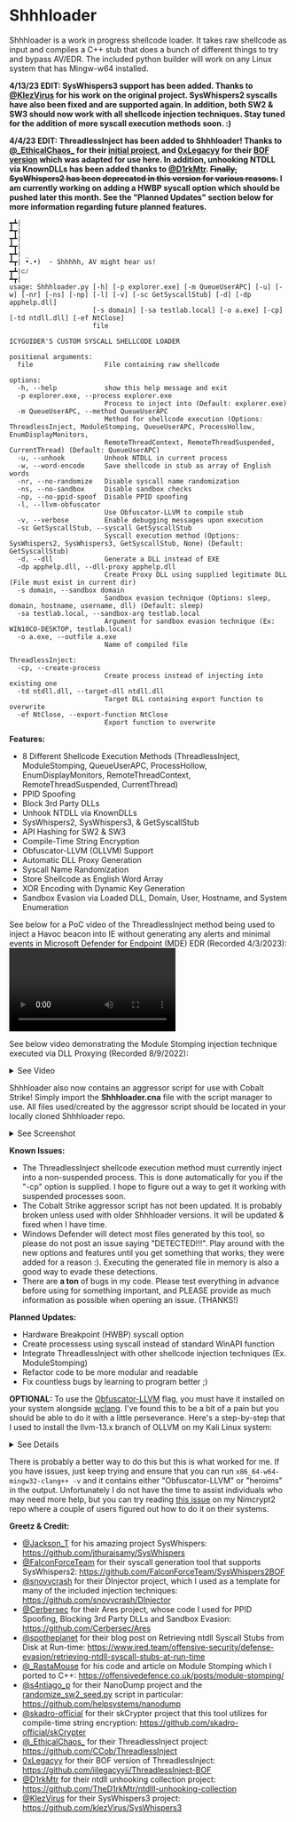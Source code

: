 # Shhhloader
Shhhloader is a work in progress shellcode loader. It takes raw shellcode as input and compiles a C++ stub that does a bunch of different things to try and bypass AV/EDR. The included python builder will work on any Linux system that has Mingw-w64 installed.

**4/13/23 EDIT: SysWhispers3 support has been added. Thanks to [@KlezVirus](https://twitter.com/KlezVirus) for his work on the original project. SysWhispers2 syscalls have also been fixed and are supported again. In addition, both SW2 & SW3 should now work with all shellcode injection techniques. Stay tuned for the addition of more syscall execution methods soon. :)**

**4/4/23 EDIT: ThreadlessInject has been added to Shhhloader! Thanks to [@\_EthicalChaos\_](https://twitter.com/_EthicalChaos_) for their [initial project](https://github.com/CCob/ThreadlessInject), and [0xLegacyy](https://twitter.com/0xLegacyy) for their [BOF version](https://github.com/iilegacyyii/ThreadlessInject-BOF) which was adapted for use here. In addition, unhooking NTDLL via KnownDLLs has been added thanks to [@D1rkMtr](https://twitter.com/D1rkMtr). ~~Finally, SysWhispers2 has been deprecated in this version for various reasons.~~ I am currently working on adding a HWBP syscall option which should be pushed later this month. See the "Planned Updates" section below for more information regarding future planned features.**

```
┳┻|
┻┳|
┳┻|
┻┳|
┳┻| _
┻┳| •.•)  - Shhhhh, AV might hear us!
┳┻|⊂ﾉ
┻┳|
usage: Shhhloader.py [-h] [-p explorer.exe] [-m QueueUserAPC] [-u] [-w] [-nr] [-ns] [-np] [-l] [-v] [-sc GetSyscallStub] [-d] [-dp apphelp.dll]
                     [-s domain] [-sa testlab.local] [-o a.exe] [-cp] [-td ntdll.dll] [-ef NtClose]
                     file

ICYGUIDER'S CUSTOM SYSCALL SHELLCODE LOADER

positional arguments:
  file                  File containing raw shellcode

options:
  -h, --help            show this help message and exit
  -p explorer.exe, --process explorer.exe
                        Process to inject into (Default: explorer.exe)
  -m QueueUserAPC, --method QueueUserAPC
                        Method for shellcode execution (Options: ThreadlessInject, ModuleStomping, QueueUserAPC, ProcessHollow, EnumDisplayMonitors,
                        RemoteThreadContext, RemoteThreadSuspended, CurrentThread) (Default: QueueUserAPC)
  -u, --unhook          Unhook NTDLL in current process
  -w, --word-encode     Save shellcode in stub as array of English words
  -nr, --no-randomize   Disable syscall name randomization
  -ns, --no-sandbox     Disable sandbox checks
  -np, --no-ppid-spoof  Disable PPID spoofing
  -l, --llvm-obfuscator
                        Use Obfuscator-LLVM to compile stub
  -v, --verbose         Enable debugging messages upon execution
  -sc GetSyscallStub, --syscall GetSyscallStub
                        Syscall execution method (Options: SysWhispers2, SysWhispers3, GetSyscallStub, None) (Default: GetSyscallStub)
  -d, --dll             Generate a DLL instead of EXE
  -dp apphelp.dll, --dll-proxy apphelp.dll
                        Create Proxy DLL using supplied legitimate DLL (File must exist in current dir)
  -s domain, --sandbox domain
                        Sandbox evasion technique (Options: sleep, domain, hostname, username, dll) (Default: sleep)
  -sa testlab.local, --sandbox-arg testlab.local
                        Argument for sandbox evasion technique (Ex: WIN10CO-DESKTOP, testlab.local)
  -o a.exe, --outfile a.exe
                        Name of compiled file

ThreadlessInject:
  -cp, --create-process
                        Create process instead of injecting into existing one
  -td ntdll.dll, --target-dll ntdll.dll
                        Target DLL containing export function to overwrite
  -ef NtClose, --export-function NtClose
                        Export function to overwrite
```

**Features:**
* 8 Different Shellcode Execution Methods (ThreadlessInject, ModuleStomping, QueueUserAPC, ProcessHollow, EnumDisplayMonitors, RemoteThreadContext, RemoteThreadSuspended, CurrentThread)
* PPID Spoofing
* Block 3rd Party DLLs
* Unhook NTDLL via KnownDLLs
* SysWhispers2, SysWhispers3, & GetSyscallStub
* API Hashing for SW2 & SW3
* Compile-Time String Encryption
* Obfuscator-LLVM (OLLVM) Support 
* Automatic DLL Proxy Generation
* Syscall Name Randomization
* Store Shellcode as English Word Array
* XOR Encoding with Dynamic Key Generation
* Sandbox Evasion via Loaded DLL, Domain, User, Hostname, and System Enumeration

See below for a PoC video of the ThreadlessInject method being used to inject a Havoc beacon into IE without generating any alerts and minimal events in Microsoft Defender for Endpoint (MDE) EDR (Recorded 4/3/2023):
<video src="https://user-images.githubusercontent.com/79864975/229811794-01048bb6-d650-42ff-b6d0-775475d4635e.mp4"></video>

See below video demonstrating the Module Stomping injection technique executed via DLL Proxying (Recorded 8/9/2022):
<details>
  <summary>See Video</summary>
<video src="https://user-images.githubusercontent.com/79864975/183701072-33ca68a2-74cd-435b-9069-745062e308e6.mp4"></video>
</details>

Shhhloader also now contains an aggressor script for use with Cobalt Strike! Simply import the **Shhhloader.cna** file with the script manager to use. All files used/created by the aggressor script should be located in your locally cloned Shhhloader repo.
<details>
  <summary>See Screenshot</summary>

<img alt="Aggressor Script Screenshot" src="https://i.imgur.com/9QWrneO.png"/>
</details>

**Known Issues:**
* The ThreadlessInject shellcode execution method must currently inject into a non-suspended process. This is done automatically for you if the "-cp" option is supplied. I hope to figure out a way to get it working with suspended processes soon.
* The Cobalt Strike aggressor script has not been updated. It is probably broken unless used with older Shhhloader versions. It will be updated & fixed when I have time.
* Windows Defender will detect most files generated by this tool, so please do not post an issue saying "DETECTED!!!". Play around with the new options and features until you get something that works; they were added for a reason :). Executing the generated file in memory is also a good way to evade these detections.
* There are **a ton** of bugs in my code. Please test everything in advance before using for something important, and PLEASE provide as much information as possible when opening an issue. (THANKS!)

**Planned Updates:**
* Hardware Breakpoint (HWBP) syscall option
* Create processess using syscall instead of standard WinAPI function
* Integrate ThreadlessInject with other shellcode injection techniques (Ex. ModuleStomping)
* Refactor code to be more modular and readable
* Fix countless bugs by learning to program better ;)

**OPTIONAL:** To use the [Obfuscator-LLVM](https://github.com/heroims/obfuscator) flag, you must have it installed on your system alongside [wclang](https://github.com/tpoechtrager/wclang). I've found this to be a bit of a pain but you should be able to do it with a little perseverance. Here's a step-by-step that I used to install the llvm-13.x branch of OLLVM on my Kali Linux system:
<details>
  <summary>See Details</summary>
  
```
# Clone and Run CMake
git clone -b llvm-13.x https://github.com/heroims/obfuscator.git
mkdir build
cd build
cmake -DCMAKE_BUILD_TYPE=Release -DLLVM_ENABLE_NEW_PASS_MANAGER=OFF ../obfuscator/llvm/

# Configure CMake and Compile OLLVM
export clang_build_dir=$(cd ../; pwd)/obfuscator/clang
sed -i 's/LLVM_TOOL_CLANG_BUILD:BOOL=OFF/LLVM_TOOL_CLANG_BUILD:BOOL=ON/g' CMakeCache.txt
sed -i "s|LLVM_EXTERNAL_CLANG_SOURCE_DIR:PATH=|LLVM_EXTERNAL_CLANG_SOURCE_DIR:PATH=$clang_build_dir|g" CMakeCache.txt
make -j7

# ONCE COMPILED, BACKUP ORIGINAL CLANG BINARIES
mv /usr/bin/clang /usr/bin/clang13.0.1
mv /usr/bin/clang++ /usr/bin/clang++13.0.1

# Then in OLLVM build/bin dir, copy the newly build clang bins
cp bin/clang /usr/bin/clang
cp bin/clang++ /usr/bin/clang++

# Then install wclang
cd ..
git clone https://github.com/tpoechtrager/wclang.git
cd wclang/
cmake -DCMAKE_INSTALL_PREFIX=_prefix_ .
make
make install
export wclang_path=$(pwd)/_prefix_/bin
echo "export PATH=$wclang_path:$PATH" >> ~/.bashrc
export PATH=$wclang_path:$PATH

# Then backup original lib files
cp -R /lib/llvm-13/lib/clang/13.0.1/include/ /lib/llvm-13/lib/clang/13.0.1/include_backup/

# Finally in the OLLVM build/bin/lib/clang/13.0.1/ dir, copy the include folder
cd ../build/lib/clang/13.0.1/
cp -R include/ /lib/llvm-13/lib/clang/13.0.1/
```
</details>

There is probably a better way to do this but this is what worked for me. If you have issues, just keep trying and ensure that you can run `x86_64-w64-mingw32-clang++ -v` and it contains either "Obfuscator-LLVM" or "heroims" in the output. Unfortunately I do not have the time to assist individuals who may need more help, but you can try reading [this issue](https://github.com/icyguider/Nimcrypt2/issues/6) on my Nimcrypt2 repo where a couple of users figured out how to do it on their systems.

**Greetz & Credit:**
* [@Jackson_T](https://twitter.com/Jackson_T) for his amazing project SysWhispers: https://github.com/jthuraisamy/SysWhispers
* [@FalconForceTeam](https://twitter.com/falconforceteam) for their syscall generation tool that supports SysWhispers2: https://github.com/FalconForceTeam/SysWhispers2BOF
* [@snovvcrash](https://twitter.com/snovvcrash) for their DInjector project, which I used as a template for many of the included injection techniques: https://github.com/snovvcrash/DInjector
* [@Cerbersec](https://twitter.com/cerbersec) for their Ares project, whose code I used for PPID Spoofing, Blocking 3rd Party DLLs and Sandbox Evasion: https://github.com/Cerbersec/Ares
* [@spotheplanet](https://twitter.com/spotheplanet) for their blog post on Retrieving ntdll Syscall Stubs from Disk at Run-time: https://www.ired.team/offensive-security/defense-evasion/retrieving-ntdll-syscall-stubs-at-run-time
* [@_RastaMouse](https://twitter.com/_RastaMouse) for his code and article on Module Stomping which I ported to C++: https://offensivedefence.co.uk/posts/module-stomping/
* [@s4ntiago_p](https://twitter.com/s4ntiago_p) for their NanoDump project and the [randomize_sw2_seed.py](https://github.com/helpsystems/nanodump/blob/main/scripts/randomize_sw2_seed.py) script in particular: https://github.com/helpsystems/nanodump
* [@skadro-official](https://github.com/skadro-official) for their skCrypter project that this tool utilizes for compile-time string encryption: https://github.com/skadro-official/skCrypter
* [@\_EthicalChaos\_](https://twitter.com/_EthicalChaos_) for their ThreadlessInject project: https://github.com/CCob/ThreadlessInject
* [0xLegacyy](https://twitter.com/0xLegacyy) for their BOF version of ThreadlessInject: https://github.com/iilegacyyii/ThreadlessInject-BOF
* [@D1rkMtr](https://twitter.com/D1rkMtr) for their ntdll unhooking collection project: https://github.com/TheD1rkMtr/ntdlll-unhooking-collection
* [@KlezVirus](https://twitter.com/KlezVirus) for their SysWhispers3 project: https://github.com/klezVirus/SysWhispers3
